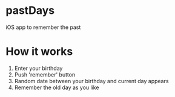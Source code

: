 # pastDays
iOS app to remember the past


# How it works

1. Enter your birthday
2. Push 'remember' button
3. Random date between your birthday and current day appears
4. Remember the old day as you like

